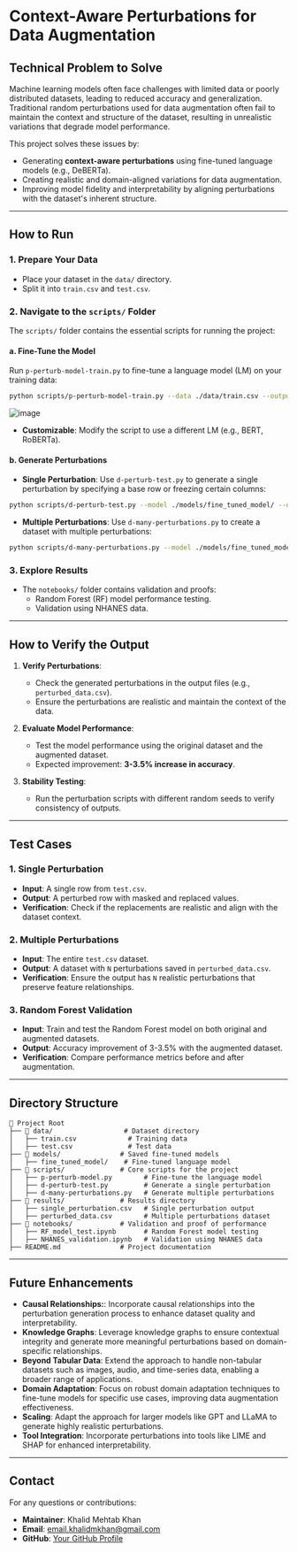 
# Context-Aware Perturbations for Data Augmentation

## Technical Problem to Solve
Machine learning models often face challenges with limited data or poorly distributed datasets, leading to reduced accuracy and generalization. Traditional random perturbations used for data augmentation often fail to maintain the context and structure of the dataset, resulting in unrealistic variations that degrade model performance. 

This project solves these issues by:
- Generating **context-aware perturbations** using fine-tuned language models (e.g., DeBERTa).
- Creating realistic and domain-aligned variations for data augmentation.
- Improving model fidelity and interpretability by aligning perturbations with the dataset's inherent structure.

---

## How to Run

### 1. Prepare Your Data
- Place your dataset in the `data/` directory.
- Split it into `train.csv` and `test.csv`.

### 2. Navigate to the `scripts/` Folder
The `scripts/` folder contains the essential scripts for running the project:

#### a. Fine-Tune the Model
Run `p-perturb-model-train.py` to fine-tune a language model (LM) on your training data:
```bash
python scripts/p-perturb-model-train.py --data ./data/train.csv --output ./models/fine_tuned_model/
```

![image](https://github.com/user-attachments/assets/f245772a-5139-4d21-97d6-8dd3074cb52e)

- **Customizable**: Modify the script to use a different LM (e.g., BERT, RoBERTa).

#### b. Generate Perturbations
- **Single Perturbation**: Use `d-perturb-test.py` to generate a single perturbation by specifying a base row or freezing certain columns:
```bash
python scripts/d-perturb-test.py --model ./models/fine_tuned_model/ --data ./data/test.csv --output ./results/single_perturbation.csv --freeze_columns "Gender,Age"
```

- **Multiple Perturbations**: Use `d-many-perturbations.py` to create a dataset with multiple perturbations:
```bash
python scripts/d-many-perturbations.py --model ./models/fine_tuned_model/ --data ./data/test.csv --output ./results/perturbed_data.csv --num_perturbations 100
```

### 3. Explore Results
- The `notebooks/` folder contains validation and proofs:
  - Random Forest (RF) model performance testing.
  - Validation using NHANES data.

---

## How to Verify the Output

1. **Verify Perturbations**:
   - Check the generated perturbations in the output files (e.g., `perturbed_data.csv`).
   - Ensure the perturbations are realistic and maintain the context of the data.

2. **Evaluate Model Performance**:
   - Test the model performance using the original dataset and the augmented dataset.
   - Expected improvement: **3-3.5% increase in accuracy**.

3. **Stability Testing**:
   - Run the perturbation scripts with different random seeds to verify consistency of outputs.

---

## Test Cases

### 1. Single Perturbation
- **Input**: A single row from `test.csv`.
- **Output**: A perturbed row with masked and replaced values.
- **Verification**: Check if the replacements are realistic and align with the dataset context.

### 2. Multiple Perturbations
- **Input**: The entire `test.csv` dataset.
- **Output**: A dataset with `N` perturbations saved in `perturbed_data.csv`.
- **Verification**: Ensure the output has `N` realistic perturbations that preserve feature relationships.

### 3. Random Forest Validation
- **Input**: Train and test the Random Forest model on both original and augmented datasets.
- **Output**: Accuracy improvement of 3-3.5% with the augmented dataset.
- **Verification**: Compare performance metrics before and after augmentation.

---

## Directory Structure

```plaintext
📂 Project Root
├── 📂 data/                  # Dataset directory
│   ├── train.csv             # Training data
│   ├── test.csv              # Test data
├── 📂 models/               # Saved fine-tuned models
│   ├── fine_tuned_model/    # Fine-tuned language model
├── 📂 scripts/              # Core scripts for the project
│   ├── p-perturb-model.py        # Fine-tune the language model
│   ├── d-perturb-test.py         # Generate a single perturbation
│   ├── d-many-perturbations.py   # Generate multiple perturbations
├── 📂 results/              # Results directory
│   ├── single_perturbation.csv   # Single perturbation output
│   ├── perturbed_data.csv        # Multiple perturbations dataset
├── 📂 notebooks/            # Validation and proof of performance
│   ├── RF_model_test.ipynb       # Random Forest model testing
│   ├── NHANES_validation.ipynb   # Validation using NHANES data
├── README.md               # Project documentation
```

---

## Future Enhancements
- **Causal Relationships:**: Incorporate causal relationships into the perturbation generation process to enhance dataset quality and interpretability.  
- **Knowledge Graphs**: Leverage knowledge graphs to ensure contextual integrity and generate more meaningful perturbations based on domain-specific relationships.  
- **Beyond Tabular Data**: Extend the approach to handle non-tabular datasets such as images, audio, and time-series data, enabling a broader range of applications.
- **Domain Adaptation**: Focus on robust domain adaptation techniques to fine-tune models for specific use cases, improving data augmentation effectiveness.
- **Scaling**: Adapt the approach for larger models like GPT and LLaMA to generate highly realistic perturbations.
- **Tool Integration**: Incorporate perturbations into tools like LIME and SHAP for enhanced interpretability.


---

## Contact
For any questions or contributions:
- **Maintainer**: Khalid Mehtab Khan  
- **Email**: email.khalidmkhan@gmail.com  
- **GitHub**: [Your GitHub Profile](https://github.com/Kahl-d)
